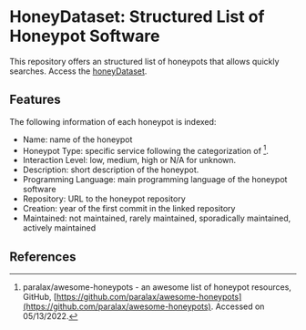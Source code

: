 # HoneyDataset: Structured List of Honeypot Software

This repository offers an structured list of honeypots that allows quickly searches. Access the [honeyDataset](honeyDataset.csv).

## Features

The following information of each honeypot is indexed:

- Name: name of the honeypot
- Honeypot Type: specific service following the categorization of [^1].
- Interaction Level: low, medium, high or N/A for unknown.
- Description: short description of the honeypot.
- Programming Language: main programming language of the honeypot software
- Repository: URL to the honeypot repository
- Creation: year of the first commit in the linked repository 
- Maintained: not maintained, rarely maintained, sporadically maintained, actively maintained


## References
[^1]: paralax/awesome-honeypots - an awesome list of honeypot resources, GitHub, [https://github.com/paralax/awesome-honeypots](https://github.com/paralax/awesome-honeypots). Accessed on 05/13/2022.
